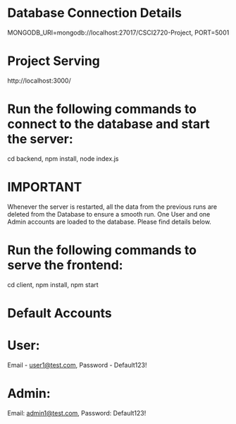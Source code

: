 # Database Connection Details

MONGODB_URI=mongodb://localhost:27017/CSCI2720-Project,
PORT=5001

# Project Serving

http://localhost:3000/

# Run the following commands to connect to the database and start the server:

cd backend,
npm install,
node index.js

# IMPORTANT
Whenever the server is restarted, all the data from the previous runs are deleted  from the Database to ensure a smooth run. One User and one Admin accounts are loaded to the database. Please find details below.

# Run the following commands to serve the frontend:

cd client,
npm install,
npm start

# Default Accounts

# User: 
 
Email - user1@test.com,
Password - Default123!

# Admin: 

Email: admin1@test.com,
Password: Default123!
